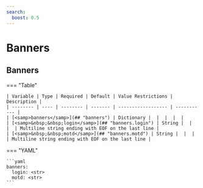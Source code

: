 ```yaml
---
search:
  boost: 0.5
---
```


# Banners

## Banners

=== "Table"

    | Variable | Type | Required | Default | Value Restrictions | Description |
    | -------- | ---- | -------- | ------- | ------------------ | ----------- |
    | [<samp>banners</samp>](## "banners") | Dictionary |  |  |  |  |
    | [<samp>&nbsp;&nbsp;login</samp>](## "banners.login") | String |  |  |  | Multiline string ending with EOF on the last line |
    | [<samp>&nbsp;&nbsp;motd</samp>](## "banners.motd") | String |  |  |  | Multiline string ending with EOF on the last line |

=== "YAML"

    ```yaml
    banners:
      login: <str>
      motd: <str>
    ```
